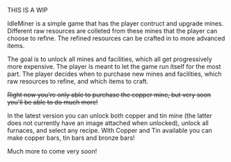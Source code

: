 THIS IS A WIP

IdleMiner is a simple game that has the player contruct and upgrade mines. 
Different raw resources are colleted from these mines that the player can choose to refine.
The refined resources can be crafted in to more advanced items.

The goal is to unlock all mines and facilities, which all get progressively more expensive. 
The player is meant to let the game run itself for the most part. 
The player decides when to purchase new mines and facilities, which raw resources to refine, and which items to craft. 

~~Right now you're only able to purchase the copper mine, but very soon you'll be able to do much more!~~

In the latest version you can unlock both copper and tin mine (the latter does not currently have an image attached when unlocked), unlock all furnaces, and select any recipe. 
With Copper and Tin available you can make copper bars, tin bars and bronze bars!

Much more to come very soon!

